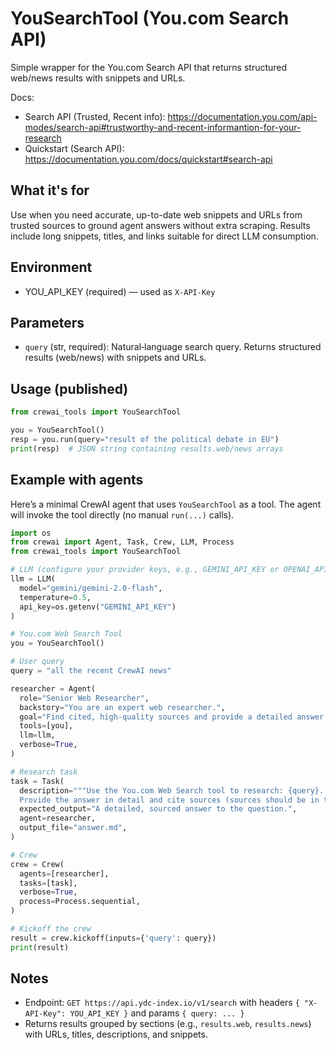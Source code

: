 # YouSearchTool (You.com Search API)

Simple wrapper for the You.com Search API that returns structured web/news results with snippets and URLs.

Docs:
- Search API (Trusted, Recent info): https://documentation.you.com/api-modes/search-api#trustworthy-and-recent-informantion-for-your-research
- Quickstart (Search API): https://documentation.you.com/docs/quickstart#search-api

## What it's for

Use when you need accurate, up-to-date web snippets and URLs from trusted sources to ground agent answers without extra scraping. Results include long snippets, titles, and links suitable for direct LLM consumption.

## Environment

- YOU_API_KEY (required) — used as `X-API-Key`

## Parameters

- `query` (str, required): Natural‑language search query. Returns structured results (web/news) with snippets and URLs.

## Usage (published)

```python
from crewai_tools import YouSearchTool

you = YouSearchTool()
resp = you.run(query="result of the political debate in EU")
print(resp)  # JSON string containing results.web/news arrays
```

## Example with agents

Here’s a minimal CrewAI agent that uses `YouSearchTool` as a tool. The agent will invoke the tool directly (no manual `run(...)` calls).

```python
import os
from crewai import Agent, Task, Crew, LLM, Process
from crewai_tools import YouSearchTool

# LLM (configure your provider keys, e.g., GEMINI_API_KEY or OPENAI_API_KEY)
llm = LLM(
  model="gemini/gemini-2.0-flash",
  temperature=0.5,
  api_key=os.getenv("GEMINI_API_KEY")
)

# You.com Web Search Tool
you = YouSearchTool()

# User query
query = "all the recent CrewAI news"

researcher = Agent(
  role="Senior Web Researcher",
  backstory="You are an expert web researcher.",
  goal="Find cited, high-quality sources and provide a detailed answer.",
  tools=[you],
  llm=llm,
  verbose=True,
)

# Research task
task = Task(
  description="""Use the You.com Web Search tool to research: {query}.
  Provide the answer in detail and cite sources (sources should be in the format of [source](url)).""",
  expected_output="A detailed, sourced answer to the question.",
  agent=researcher,
  output_file="answer.md",
)

# Crew
crew = Crew(
  agents=[researcher],
  tasks=[task],
  verbose=True,
  process=Process.sequential,
)

# Kickoff the crew
result = crew.kickoff(inputs={'query': query})
print(result)
```

## Notes

- Endpoint: `GET https://api.ydc-index.io/v1/search` with headers `{ "X-API-Key": YOU_API_KEY }` and params `{ query: ... }`
- Returns results grouped by sections (e.g., `results.web`, `results.news`) with URLs, titles, descriptions, and snippets.


